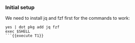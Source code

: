 ### Initial setup

We need to install jq and fzf first for the commands to work:
```
yes | dot pkg add jq fzf
exec $SHELL
```{{execute T1}}
